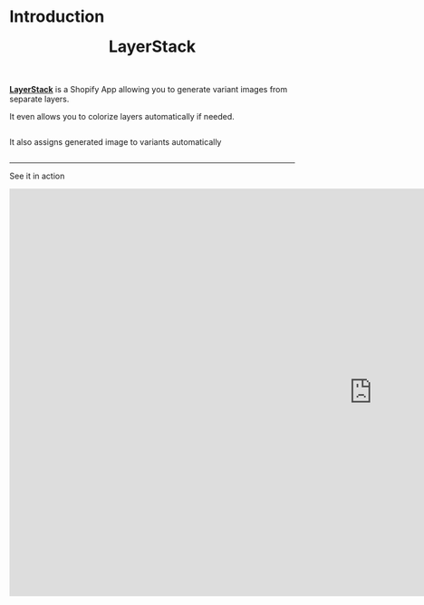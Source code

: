# Introduction

<div style="text-align: center; margin-bottom: 50px;">
  <div>
    <img srcset="/layerstack/images/layerstack-200.png 2x">
  </div>
  <strong style="font-size: 2em;">LayerStack</strong>
</div>

[**LayerStack**](https://addons.prestashop.com/product.php?id_product=19389) is a
Shopify App allowing you to generate variant images from separate layers.

It even allows you to colorize layers automatically if needed.

<img srcset="/layerstack/images/app.jpg 2x">

It also assigns generated image to variants automatically

<img srcset="/layerstack/images/variants.jpg 2x">

--- 

See it in action

<div class="video-block">
    <iframe width="1280" height="720"
      src="https://www.youtube.com/embed/iKZAsqFmBWo?ecver=1" frameborder="0"
      allow="accelerometer; autoplay; encrypted-media; gyroscope; picture-in-picture"
      allowfullscreen>
    </iframe>
</div>
